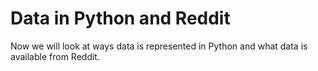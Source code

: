 # Data in Python and Reddit

Now we will look at ways data is represented in Python and what data is available from Reddit.

```{tableofcontents}
```
